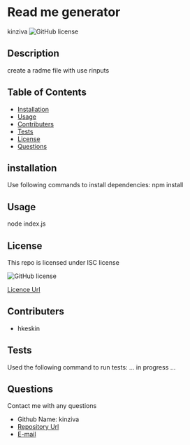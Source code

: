 # Read me generator
  kinziva
  ![GitHub license](https://img.shields.io/badge/license-ISC-blue.svg)

## Description
create a radme file with use rinputs

## Table of Contents
* [Installation](#installation)
* [Usage](#usage)
* [Contributers](#contributers)
* [Tests](#tests)
* [License](#licence)
* [Questions](#questions)

## installation
Use following commands to install dependencies:
npm install

## Usage
node index.js

## License
This repo is licensed under ISC  license
 
![GitHub license](https://img.shields.io/badge/license-ISC-blue.svg)

[Licence Url]( ${licenceurl})


## Contributers
* hkeskin

## Tests
Used the following command to run tests:
...
 in progress
...

## Questions
Contact me with any questions
*  Github Name: kinziva
*  [Repository Url](https://github.com/kinziva)
*  [E-mail](hk@g.com)

